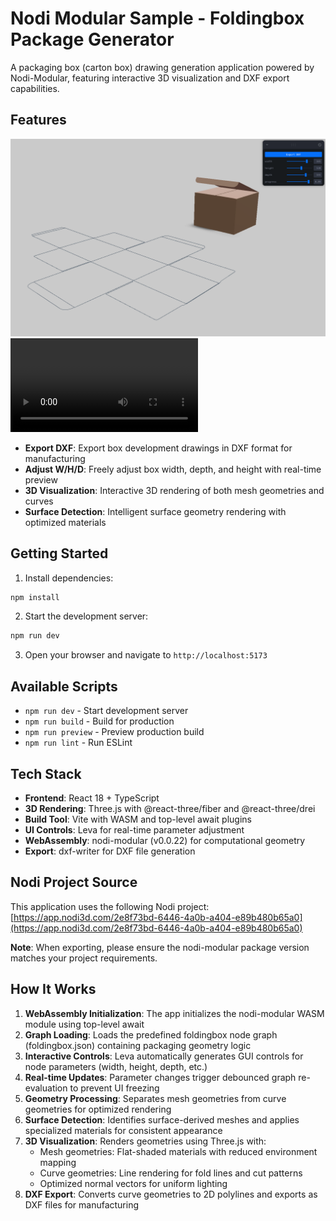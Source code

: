 # Nodi Modular Sample - Foldingbox Package Generator

A packaging box (carton box) drawing generation application powered by Nodi-Modular, featuring interactive 3D visualization and DXF export capabilities.

## Features

![demo image](./public//foldingbox.png)
![demo video](./public//foldingbox.mp4)

- **Export DXF**: Export box development drawings in DXF format for manufacturing
- **Adjust W/H/D**: Freely adjust box width, depth, and height with real-time preview
- **3D Visualization**: Interactive 3D rendering of both mesh geometries and curves
- **Surface Detection**: Intelligent surface geometry rendering with optimized materials

## Getting Started

1. Install dependencies:
```bash
npm install
```

2. Start the development server:
```bash
npm run dev
```

3. Open your browser and navigate to `http://localhost:5173`

## Available Scripts

- `npm run dev` - Start development server
- `npm run build` - Build for production
- `npm run preview` - Preview production build
- `npm run lint` - Run ESLint

## Tech Stack

- **Frontend**: React 18 + TypeScript
- **3D Rendering**: Three.js with @react-three/fiber and @react-three/drei
- **Build Tool**: Vite with WASM and top-level await plugins
- **UI Controls**: Leva for real-time parameter adjustment
- **WebAssembly**: nodi-modular (v0.0.22) for computational geometry
- **Export**: dxf-writer for DXF file generation

## Nodi Project Source

This application uses the following Nodi project:
[https://app.nodi3d.com/2e8f73bd-6446-4a0b-a404-e89b480b65a0](https://app.nodi3d.com/2e8f73bd-6446-4a0b-a404-e89b480b65a0)

**Note**: When exporting, please ensure the nodi-modular package version matches your project requirements.


## How It Works

1. **WebAssembly Initialization**: The app initializes the nodi-modular WASM module using top-level await
2. **Graph Loading**: Loads the predefined foldingbox node graph (foldingbox.json) containing packaging geometry logic
3. **Interactive Controls**: Leva automatically generates GUI controls for node parameters (width, height, depth, etc.)
4. **Real-time Updates**: Parameter changes trigger debounced graph re-evaluation to prevent UI freezing
5. **Geometry Processing**: Separates mesh geometries from curve geometries for optimized rendering
6. **Surface Detection**: Identifies surface-derived meshes and applies specialized materials for consistent appearance
7. **3D Visualization**: Renders geometries using Three.js with:
   - Mesh geometries: Flat-shaded materials with reduced environment mapping
   - Curve geometries: Line rendering for fold lines and cut patterns
   - Optimized normal vectors for uniform lighting
8. **DXF Export**: Converts curve geometries to 2D polylines and exports as DXF files for manufacturing